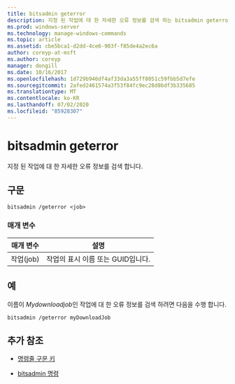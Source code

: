 ```yaml
---
title: bitsadmin geterror
description: 지정 된 작업에 대 한 자세한 오류 정보를 검색 하는 bitsadmin geterror 명령에 대 한 참조 문서입니다.
ms.prod: windows-server
ms.technology: manage-windows-commands
ms.topic: article
ms.assetid: cbe5bca1-d2dd-4ce6-903f-f85de4a2ec6a
author: coreyp-at-msft
ms.author: coreyp
manager: dongill
ms.date: 10/16/2017
ms.openlocfilehash: 1d729b946df4af33da3a55ff8051c59fbb5d7efe
ms.sourcegitcommit: 2afed2461574a3f53f84fc9ec28d86df3b335685
ms.translationtype: MT
ms.contentlocale: ko-KR
ms.lasthandoff: 07/02/2020
ms.locfileid: "85928307"
---
```

# <a name="bitsadmin-geterror"></a>bitsadmin geterror

지정 된 작업에 대 한 자세한 오류 정보를 검색 합니다.

## <a name="syntax"></a>구문

```
bitsadmin /geterror <job>
```

### <a name="parameters"></a>매개 변수

| 매개 변수 | 설명 |
| -------------- | -------------- |
| 작업(job) | 작업의 표시 이름 또는 GUID입니다. |

## <a name="examples"></a>예

이름이 *Mydownloadjob*인 작업에 대 한 오류 정보를 검색 하려면 다음을 수행 합니다.

```
bitsadmin /geterror myDownloadJob
```

## <a name="additional-references"></a>추가 참조

- [명령줄 구문 키](command-line-syntax-key.md)

- [bitsadmin 명령](bitsadmin.md)

